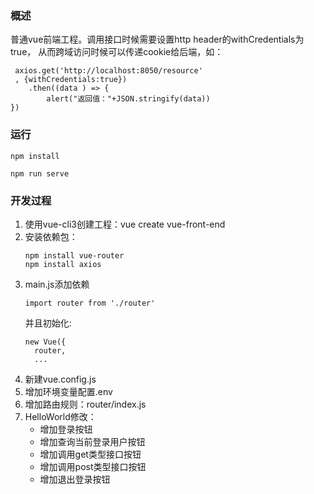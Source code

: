 ### 概述
普通vue前端工程。调用接口时候需要设置http header的withCredentials为true，
从而跨域访问时候可以传递cookie给后端，如：
```
 axios.get('http://localhost:8050/resource'
 , {withCredentials:true})
    .then((data ) => {
        alert("返回值："+JSON.stringify(data))
})
```

### 运行

```
npm install

npm run serve
```

### 开发过程
1. 使用vue-cli3创建工程：vue create vue-front-end
1. 安装依赖包：
    ```
    npm install vue-router
    npm install axios
    ```
1. main.js添加依赖
    ```
    import router from './router'
    ```
    并且初始化:
    ```
    new Vue({
      router,
      ...
    ```
1. 新建vue.config.js
1. 增加环境变量配置.env
1. 增加路由规则：router/index.js
1. HelloWorld修改：
    * 增加登录按钮
    * 增加查询当前登录用户按钮
    * 增加调用get类型接口按钮
    * 增加调用post类型接口按钮
    * 增加退出登录按钮
